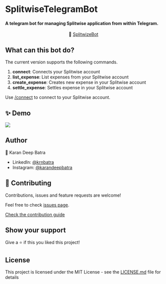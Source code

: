 # SplitwiseTelegramBot

#### A telegram bot  for managing Splitwise application from within Telegram.

<p align="center">
   🤖 <a href="https://telegram.me/SplitwizeBot">SplitwizeBot</a>
</p>

## What can this bot do?
The current version supports the following commands.
   1. **connect**: Connects your Splitwise account
   2. **list_expense**: List expenses from your Splitwise account
   3. **create_expense**: Creates new expense in your Splitwise account
   4. **settle_expense**: Settles expense in your Splitwise account
   
Use [/connect]() to connect to your Splitwise account.

## ✨ Demo
![](https://github.com/krnbatra/SplitwiseTelegramBot/blob/master/assets/demoSplitwise.gif)

## Author
   👤 Karan Deep Batra
   * LinkedIn: [@krnbatra](https://www.linkedin.com/in/krnbatra/)
   * Instagram: [@karandeepbatra](https://www.instagram.com/karandeepbatra/)

## 🤝 Contributing

Contributions, issues and feature requests are welcome!

Feel free to check [issues page](https://github.com/krnbatra/SplitwiseTelegramBot/issues). 

[Check the contribution guide]()

## Show your support

Give a ⭐️ if this you liked this project!

## License
This project is licensed under the MIT License - see the [LICENSE.md](https://github.com/krnbatra/SplitwiseTelegramBot/blob/master/LICENSE.md) file for details
